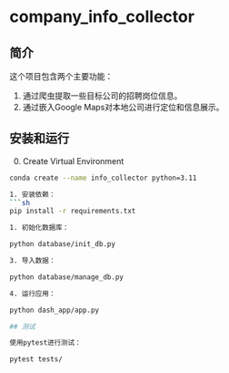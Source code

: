 # company_info_collector

## 简介
这个项目包含两个主要功能：
1. 通过爬虫提取一些目标公司的招聘岗位信息。
2. 通过嵌入Google Maps对本地公司进行定位和信息展示。

## 安装和运行

0. Create Virtual Environment
   
```sh
conda create --name info_collector python=3.11

1. 安装依赖：
```sh
pip install -r requirements.txt

1. 初始化数据库：

python database/init_db.py

3. 导入数据：

python database/manage_db.py

4. 运行应用：

python dash_app/app.py

## 测试

使用pytest进行测试：

pytest tests/
